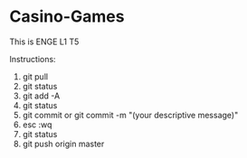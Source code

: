 Casino-Games
============

This is ENGE L1 T5

Instructions:

1. git pull
2. git status
3. git add -A
4. git status
5. git commit or git commit -m "(your descriptive message)"
6. esc :wq
7. git status
8. git push origin master

